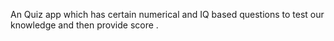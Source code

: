 An Quiz app which has certain numerical and IQ based questions to test our knowledge and then provide score .

